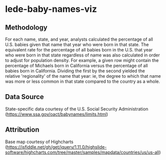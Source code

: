# lede-baby-names-viz
## Methodology
For each name, state, and year, analysts calculated the percentage of all U.S. babies given that name that year who were 
born in that state. The equivalent rate for the percentage of all babies born in the U.S. that year who were born in that state regardless of name was also calculated in order to adjust for population density. For example, a given row might contain the percentage of Michaels born in California
versus the percentage of all babies born in California. Dividing the first by the second yielded the relative 'regionality' of the
name that year: ie, the degree to which that name was more or less common in that state compared to the country as a whole.

## Data Source
State-specific data courtesy of the U.S. Social Security Administration 
(https://www.ssa.gov/oact/babynames/limits.html)

## Attribution
Base map courtesy of Highcharts (https://jsfiddle.net/gh/get/jquery/1.11.0/highslide-software/highcharts.com/tree/master/samples/mapdata/countries/us/us-all)
